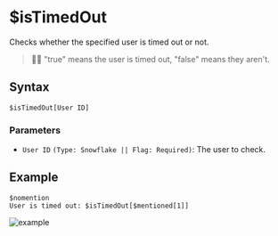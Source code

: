 # $isTimedOut
Checks whether the specified user is timed out or not.

> 🧙‍♂️ "true" means the user is timed out, "false" means they aren't.

## Syntax
```
$isTimedOut[User ID]
```

### Parameters
- `User ID` `(Type: Snowflake || Flag: Required)`: The user to check.

## Example
```
$nomention
User is timed out: $isTimedOut[$mentioned[1]]
```
![example](https://user-images.githubusercontent.com/94063167/198900738-ed1059b6-0d73-4e97-8669-40c770281e51.png)
